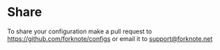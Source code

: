 # Share

To share your configuration make a pull request to https://github.com/forknote/configs or email it to support@forknote.net

